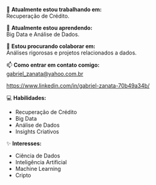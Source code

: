 🔭 **Atualmente estou trabalhando em:**  
Recuperação de Crédito.

🌱 **Atualmente estou aprendendo:**  
Big Data e Análise de Dados.

👯 **Estou procurando colaborar em:**  
Análises rigorosas e projetos relacionados a dados.

📫 **Como entrar em contato comigo:**  
gabriel_zanata@yahoo.com.br

https://www.linkedin.com/in/gabriel-zanata-70b49a34b/

💻 **Habilidades:**  
- Recuperação de Crédito  
- Big Data  
- Análise de Dados  
- Insights Criativos

✨ **Interesses:**  
- Ciência de Dados  
- Inteligência Artificial   
- Machine Learning
- Cripto
